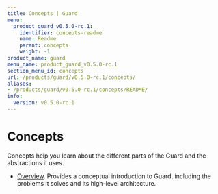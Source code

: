 ```yaml
---
title: Concepts | Guard
menu:
  product_guard_v0.5.0-rc.1:
    identifier: concepts-readme
    name: Readme
    parent: concepts
    weight: -1
product_name: guard
menu_name: product_guard_v0.5.0-rc.1
section_menu_id: concepts
url: /products/guard/v0.5.0-rc.1/concepts/
aliases:
- /products/guard/v0.5.0-rc.1/concepts/README/
info:
  version: v0.5.0-rc.1
---
```


# Concepts

Concepts help you learn about the different parts of the Guard and the abstractions it uses.

- [Overview](/products/guard/v0.5.0-rc.1/concepts/overview). Provides a conceptual introduction to Guard, including the problems it solves and its high-level architecture.

